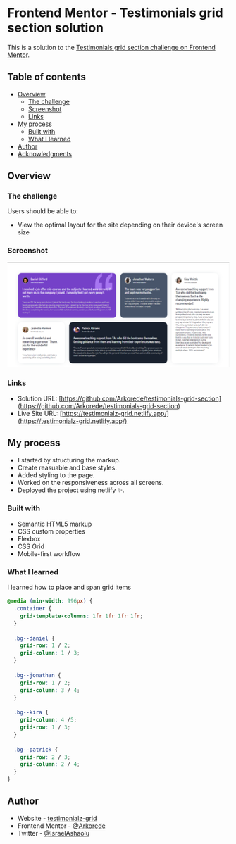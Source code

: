 # Frontend Mentor - Testimonials grid section solution

This is a solution to the [Testimonials grid section challenge on Frontend Mentor](https://www.frontendmentor.io/challenges/testimonials-grid-section-Nnw6J7Un7).

## Table of contents

- [Overview](#overview)
  - [The challenge](#the-challenge)
  - [Screenshot](#screenshot)
  - [Links](#links)
- [My process](#my-process)
  - [Built with](#built-with)
  - [What I learned](#what-i-learned)
- [Author](#author)
- [Acknowledgments](#acknowledgments)

## Overview

### The challenge

Users should be able to:

- View the optimal layout for the site depending on their device's screen size

### Screenshot

![](./images/desktop.png)

### Links

- Solution URL: [https://github.com/Arkorede/testimonials-grid-section](https://github.com/Arkorede/testimonials-grid-section)
- Live Site URL: [https://testimonialz-grid.netlify.app/](https://testimonialz-grid.netlify.app/)

## My process

- I started by structuring the markup.
- Create reasuable and base styles.
- Added styling to the page.
- Worked on the responsiveness across all screens.
- Deployed the project using netlify ✨.

### Built with

- Semantic HTML5 markup
- CSS custom properties
- Flexbox
- CSS Grid
- Mobile-first workflow

### What I learned

I learned how to place and span grid items

```css
@media (min-width: 996px) {
  .container {
    grid-template-columns: 1fr 1fr 1fr 1fr;
  }

  .bg--daniel {
    grid-row: 1 / 2;
    grid-column: 1 / 3;
  }

  .bg--jonathan {
    grid-row: 1 / 2;
    grid-column: 3 / 4;
  }

  .bg--kira {
    grid-column: 4 /5;
    grid-row: 1 / 3;
  }

  .bg--patrick {
    grid-row: 2 / 3;
    grid-column: 2 / 4;
  }
}
```

## Author

- Website - [testimonialz-grid](https://testimonialz-grid.netlify.app/)
- Frontend Mentor - [@Arkorede](https://www.frontendmentor.io/profile/Arkorede)
- Twitter - [@IsraelAshaolu](https://twitter.com/IsraelAshaolu)
